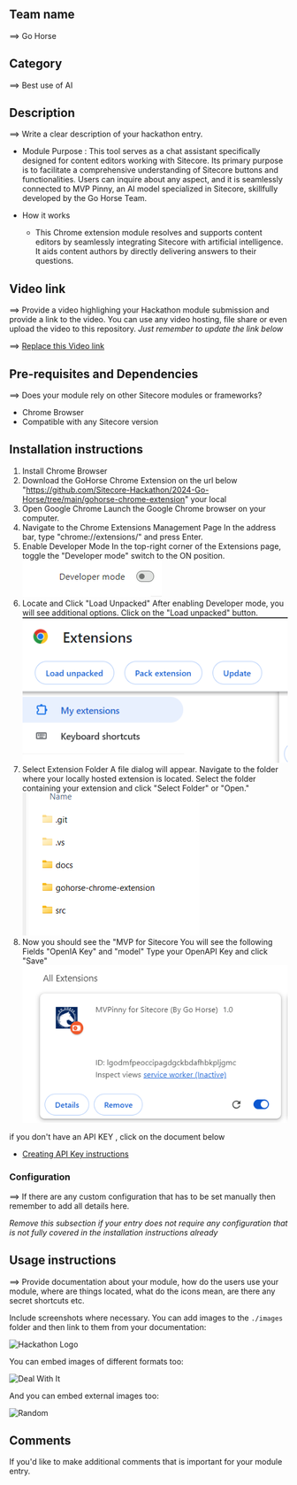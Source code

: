 
## Team name
⟹ Go Horse

## Category
⟹ Best use of AI

## Description
⟹ Write a clear description of your hackathon entry.  

  - Module Purpose : 
  This tool serves as a chat assistant specifically designed for content editors working with Sitecore. Its primary purpose is to facilitate a comprehensive understanding of Sitecore buttons and functionalities. Users can inquire about any aspect, and it is seamlessly connected to MVP Pinny, an AI model specialized in Sitecore, skillfully developed by the Go Horse Team.

  - How it works
    - This Chrome extension module resolves and supports content editors by seamlessly integrating Sitecore with artificial intelligence. It aids content authors by directly delivering answers to their questions.

## Video link
⟹ Provide a video highlighing your Hackathon module submission and provide a link to the video. You can use any video hosting, file share or even upload the video to this repository. _Just remember to update the link below_

⟹ [Replace this Video link](#video-link)


## Pre-requisites and Dependencies

⟹ Does your module rely on other Sitecore modules or frameworks?

- Chrome Browser 
- Compatible with any Sitecore version

## Installation instructions

 1. Install Chrome Browser
2. Download the GoHorse Chrome Extension on the url below 
 "https://github.com/Sitecore-Hackathon/2024-Go-Horse/tree/main/gohorse-chrome-extension" your local
3.  Open Google Chrome
Launch the Google Chrome browser on your computer.
4.  Navigate to the Chrome Extensions Management Page
In the address bar, type "chrome://extensions/" and press Enter.
5. Enable Developer Mode
In the top-right corner of the Extensions page, toggle the "Developer mode" switch to the ON position.
![alt text](image-1.png)
6. Locate and Click "Load Unpacked"
After enabling Developer mode, you will see additional options.
Click on the "Load unpacked" button.
![alt text](image-2.png)
7. Select Extension Folder
A file dialog will appear. Navigate to the folder where your locally hosted extension is located.
Select the folder containing your extension and click "Select Folder" or "Open."
![alt text](image-3.png)
8. Now you should see the "MVP for Sitecore
You will see the following Fields "OpenIA Key" and "model" Type your OpenAPI Key and click "Save"
![alt text](image.png)

if you don't have an API KEY , click on the document below 
- [Creating API Key instructions](CreatingAPIkey.md)
### Configuration
⟹ If there are any custom configuration that has to be set manually then remember to add all details here.

_Remove this subsection if your entry does not require any configuration that is not fully covered in the installation instructions already_

## Usage instructions
⟹ Provide documentation about your module, how do the users use your module, where are things located, what do the icons mean, are there any secret shortcuts etc.

Include screenshots where necessary. You can add images to the `./images` folder and then link to them from your documentation:

![Hackathon Logo](docs/images/hackathon.png?raw=true "Hackathon Logo")

You can embed images of different formats too:

![Deal With It](docs/images/deal-with-it.gif?raw=true "Deal With It")

And you can embed external images too:

![Random](https://thiscatdoesnotexist.com/)

## Comments
If you'd like to make additional comments that is important for your module entry.
